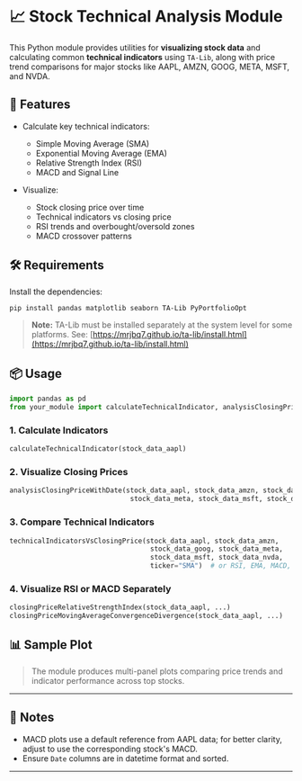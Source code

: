 # 📈 Stock Technical Analysis Module

This Python module provides utilities for **visualizing stock data** and calculating common **technical indicators** using `TA-Lib`, along with price trend comparisons for major stocks like AAPL, AMZN, GOOG, META, MSFT, and NVDA.

## 🚀 Features

* Calculate key technical indicators:

  * Simple Moving Average (SMA)
  * Exponential Moving Average (EMA)
  * Relative Strength Index (RSI)
  * MACD and Signal Line
* Visualize:

  * Stock closing price over time
  * Technical indicators vs closing price
  * RSI trends and overbought/oversold zones
  * MACD crossover patterns

## 🛠️ Requirements

Install the dependencies:

```bash
pip install pandas matplotlib seaborn TA-Lib PyPortfolioOpt
```

> **Note:** TA-Lib must be installed separately at the system level for some platforms. See: [https://mrjbq7.github.io/ta-lib/install.html](https://mrjbq7.github.io/ta-lib/install.html)

## 📦 Usage

```python
import pandas as pd
from your_module import calculateTechnicalIndicator, analysisClosingPriceWithDate
```

### 1. Calculate Indicators

```python
calculateTechnicalIndicator(stock_data_aapl)
```

### 2. Visualize Closing Prices

```python
analysisClosingPriceWithDate(stock_data_aapl, stock_data_amzn, stock_data_goog,
                              stock_data_meta, stock_data_msft, stock_data_nvda)
```

### 3. Compare Technical Indicators

```python
technicalIndicatorsVsClosingPrice(stock_data_aapl, stock_data_amzn,
                                   stock_data_goog, stock_data_meta,
                                   stock_data_msft, stock_data_nvda,
                                   ticker="SMA")  # or RSI, EMA, MACD, etc.
```

### 4. Visualize RSI or MACD Separately

```python
closingPriceRelativeStrengthIndex(stock_data_aapl, ...)
closingPriceMovingAverageConvergenceDivergence(stock_data_aapl, ...)
```

## 📊 Sample Plot

> The module produces multi-panel plots comparing price trends and indicator performance across top stocks.

---

## 🧠 Notes

* MACD plots use a default reference from AAPL data; for better clarity, adjust to use the corresponding stock's MACD.
* Ensure `Date` columns are in datetime format and sorted.

---

